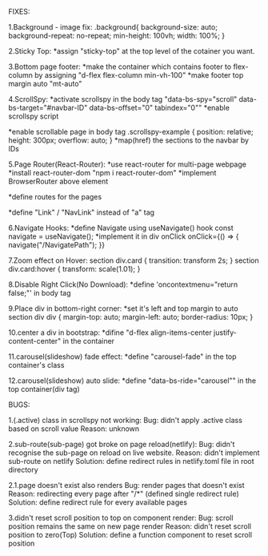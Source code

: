 FIXES:

1.Background - image fix:
.background{
  background-size: auto;
  background-repeat: no-repeat;
  min-height: 100vh;
  width: 100%;
}

2.Sticky Top:
*assign "sticky-top" at the top level of the cotainer you want.

3.Bottom page footer:
*make the container which contains footer to flex-column by assigning "d-flex flex-column min-vh-100"
*make footer top margin auto "mt-auto"

4.ScrollSpy:
*activate scrollspy in the body tag "data-bs-spy="scroll" data-bs-target="#navbar-ID" data-bs-offset="0" tabindex="0""
*enable scrollspy script
<script>
    const scrollSpy = new bootstrap.ScrollSpy(document.body, {
        target: '#navbar-ID'
    })
</script>
*enable scrollable page in body tag
.scrollspy-example {
  position: relative;
  height: 300px;
  overflow: auto;
}
*map(href) the sections to the navbar by IDs

5.Page Router(React-Router):
*use react-router for multi-page webpage
*install react-router-dom "npm i react-router-dom"
*implement BrowserRouter above <App> element
<!-- <BrowserRouter>
  <App />
</BrowserRouter> -->
*define routes for the pages
<!-- <Routes>
  <Route path="/" element={<Home />} />
  <Route path="/about" element={<About />} />
  <Route path="/projects" element={<Projects />} />
  <Route path="/contact" element={<Contact />} />
</Routes> -->
*define "Link" / "NavLink" instead of "a" tag
<!-- <NavLink to="/about">ABOUT</NavLink> -->

6.Navigate Hooks:
*define Navigate using useNavigate() hook
const navigate = useNavigate();
*implement it in div onClick
onClick={() => {
  navigate("/NavigatePath");
}}

7.Zoom effect on Hover:
section div.card {
    transition: transform 2s;
}
section div.card:hover {
    transform: scale(1.01);
}

8.Disable Right Click(No Download):
*define 'oncontextmenu="return false;"' in body tag

9.Place div in bottom-right corner:
*set it's left and top margin to auto
section div div {
    margin-top: auto;
    margin-left: auto;
    border-radius: 10px;
}

10.center a div in bootstrap:
*difine "d-flex align-items-center justify-content-center" in the container

11.carousel(slideshow) fade effect:
*define "carousel-fade" in the top container's class

12.carousel(slideshow) auto slide:
*define "data-bs-ride="carousel"" in the top container(div tag)


BUGS:

1.(.active) class in scrollspy not working:
Bug: didn't apply .active class based on scroll value
Reason: unknown

2.sub-route(sub-page) got broke on page reload(netlify):
Bug: didn't recognise the sub-page on reload on live website.
Reason: didn't implement sub-route on netlify
Solution: define redirect rules in netlify.toml file in root directory
<!-- [[redirects]]
  from = "/*"
  to = "/index.html"
  status = 200 -->
2.1.page doesn't exist also renders
Bug: render pages that doesn't exist
Reason: redirecting every page after "/*" (defined single redirect rule)
Solution: define redirect rule for every available pages

3.didn't reset scroll position to top on component render:
Bug: scroll position remains the same on new page render
Reason: didn't reset scroll position to zero(Top)
Solution: define a function component to reset scroll position
<!-- const ScrollToTop = () => {
  // Extracts pathname property(key) from an object
  const { pathname } = useLocation();

  // Automatically scrolls to top whenever pathname changes
  useEffect(() => {
    window.scrollTo(0, 0);
  }, [pathname]);
} -->